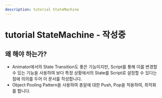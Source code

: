 ```yaml
---
description: tutorial StateMachine
---
```


# tutorial StateMachine - 작성중

## 왜 해야 하는가?

* Animator에서의 State Transition도 좋은 기능이지만, Script를 통해 이를 변경할 수 있는 기능을 사용하여 보다 특정 상황에서의 State를 Script로 설정할 수 있다는 점에 의의를 두어 이 문서를 작성합니다.
* Object Pooling Pattern을 사용하여 총알에 대한 Push, Pop을 적용하여, 최적화를 합니다.

